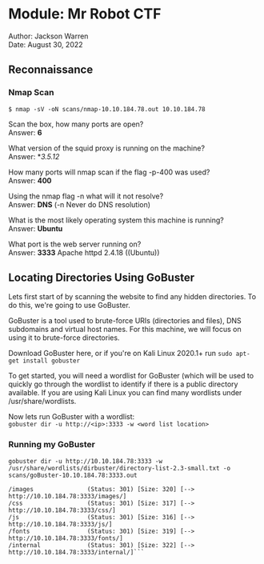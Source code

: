 # Module: Mr Robot CTF

Author: Jackson Warren  
Date: August 30, 2022  

## Reconnaissance

### Nmap Scan
`$ nmap -sV -oN scans/nmap-10.10.184.78.out 10.10.184.78`

Scan the box, how many ports are open?  
Answer: **6**

What version of the squid proxy is running on the machine?  
Answer: **3.5.12*

How many ports will nmap scan if the flag -p-400 was used?  
Answer: **400**

Using the nmap flag -n what will it not resolve?  
Answer: **DNS** (-n Never do DNS resolution)  

What is the most likely operating system this machine is running?  
Answer: **Ubuntu**

What port is the web server running on?  
Answer: **3333** Apache httpd 2.4.18 ((Ubuntu))

## Locating Directories Using GoBuster
Lets first start of by scanning the website to find any hidden directories. To do this, we're going to use GoBuster.  

GoBuster is a tool used to brute-force URIs (directories and files), DNS subdomains and virtual host names. For this machine, we will focus on using it to brute-force directories.  

Download GoBuster here, or if you're on Kali Linux 2020.1+ run `sudo apt-get install gobuster`  

To get started, you will need a wordlist for GoBuster (which will be used to quickly go through the wordlist to identify if there is a public directory available. If you are using Kali Linux you can find many wordlists under /usr/share/wordlists.  

Now lets run GoBuster with a wordlist:  
`gobuster dir -u http://<ip>:3333 -w <word list location>`

### Running my GoBuster
`gobuster dir -u http://10.10.184.78:3333 -w /usr/share/wordlists/dirbuster/directory-list-2.3-small.txt -o scans/goBuster-10.10.184.78:3333.out`

```cat scans/goBuster-10.10.184.78:3333.out 
/images               (Status: 301) [Size: 320] [--> http://10.10.184.78:3333/images/]
/css                  (Status: 301) [Size: 317] [--> http://10.10.184.78:3333/css/]
/js                   (Status: 301) [Size: 316] [--> http://10.10.184.78:3333/js/]
/fonts                (Status: 301) [Size: 319] [--> http://10.10.184.78:3333/fonts/]
/internal             (Status: 301) [Size: 322] [--> http://10.10.184.78:3333/internal/]```

